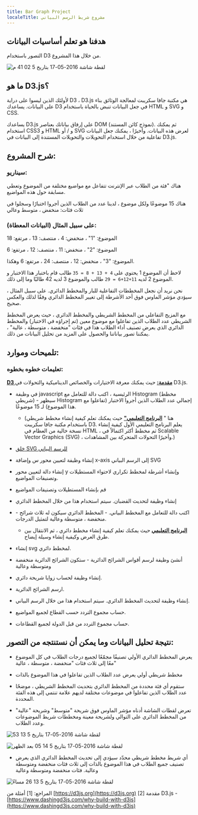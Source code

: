 ```yaml
---
title: Bar Graph Project
localeTitle: مشروع شريط الرسم البياني
---
```

## هدفنا هو تعلم أساسيات البيانات

التصور باستخدام D3 من خلال هذا المشروع.

![لقطة شاشة 2016-05-17 بتاريخ 5 02 41 م](//discourse-user-assets.s3.amazonaws.com/original/2X/2/2d46c5c1c76bd03b9e85d450da02695d3f07c75c.png)

## ما هو D3.js؟

لأولئك الذين ليسوا على دراية D3 ، D3.js هي مكتبة جافا سكريبت لمعالجة الوثائق بناء على البيانات. يساعدك D3 في جعل البيانات تنبض بالحياة باستخدام HTML و SVG و CSS.

يساعدك D3.js على إرفاق بياناتك بعناصر DOM (نموذج كائن المستند). ثم يمكنك استخدام CSS3 و HTML و / أو SVG لعرض هذه البيانات. وأخيرًا ، يمكنك جعل البيانات تفاعلية من خلال استخدام التحويلات والتحويلات المستندة إلى البيانات في D3.js.

## شرح المشروع:

### سيناريو:

هناك "فئة من الطلاب عبر الإنترنت تتفاعل مع مواضيع مختلفة من الموضوع وتعطي مسابقة حول هذه المواضيع.

هناك 15 موضوعًا ولكل موضوع ، لدينا عدد من الطلاب الذين أجروا اختبارًا وسجلوا في ثلاث فئات: منخفض ، متوسط ​​وعالي

### على سبيل المثال (البيانات المعطاة):

الموضوع: "1" ، منخفض: 4 ، منتصف: 13 ، مرتفع: 18

الموضوع: "2" ، منخفض: 11 ، منتصف: 12 ، مرتفع: 6

الموضوع: "3" ، منخفض: 12 ، منتصف: 24 ، مرتفع: 6 وهكذا.

لاحظ أن الموضوع 1 يحتوي على `4 + 13 + 8 = 35` طالب قام باختبار هذا الاختبار و الموضوع 2 لديه `11+12+6 = 29` طالب والموضوع 3 لديه 42 طالبًا وما إلى ذلك.

نحن نريد أن نجعل المخططات التفاعلية للبار والمخطط الدائري. على سبيل المثال ، سيؤدي مؤشر الماوس فوق أحد الأشرطة إلى تغيير المخطط الدائري وفقًا لذلك والعكس صحيح.

مع المزيج التفاعلي من المخطط الشريطي والمخطط الدائري ، حيث يعرض المخطط الشريطي عدد الطلاب الذين تفاعلوا مع موضوع معين (تم إجراؤه في الاختبار) والمخطط الدائري الذي يعرض تصنيف أداء الطلاب هذا في فئات "منخفضة ، متوسطة ، عالية" ، يمكننا تصور بياناتنا والحصول على المزيد من تحليل البيانات من ذلك.

## تلميحات وموارد:

### تعليمات خطوه بخطوه:

[**D3 مقدمة:**](https://d3js.org) حيث يمكنك معرفة الاختيارات والخصائص الديناميكية والتحولات في D3.js.

*   في وظيفة javascript الرئيسية ، اكتب دالة للتعامل مع Histogram (مخطط شريطي) - سيظهر Histogram إجمالي عدد الطلاب الذين أجروا الاختبار (تفاعلوا مع هذا الموضوع) لـ 15 موضوعًا.
    
    *   (هنا " [**البرنامج التعليمي"**](https://bost.ocks.org/mike/bar/) حيث يمكنك تعلم كيفية إنشاء مخطط شريطي باستخدام مكتبة جافا سكريبت D3. يعلم البرنامج التعليمي الأول كيفية إنشاء نسخة خالية من العظام في HTML ، ثم مخطط أكثر اكتمالاً في Scalable Vector Graphics (SVG) ، وأخيرًا التحولات المتحركة بين المشاهدات.)
*   [خلق SVG للرسم البياني](http://codepen.io/SundeepB/pen/CxveH)
    
*   إنشاء وظيفة لتعيين محور س وإضافة x-axis إلى الرسم البياني SVG
    
*   إنشاء دالة لتعيين محور y وإنشاء أشرطة لمخطط تكراري لاحتواء المستطيلات وتصنيفات المواضيع.
    
*   قم بإنشاء المستطيلات وتصنيفات المواضيع
    
*   إنشاء وظيفة لتحديث القضبان. سيتم استخدام هذا من خلال المخطط الدائري
    
*   اكتب دالة للتعامل مع المخطط البياني. - المخطط الدائري سيكون له ثلاث شرائح - منخفضة ، متوسطة وعالية لتمثيل الدرجات.
    
    *   [**البرنامج التعليمي**](http://zeroviscosity.com/d3-js-step-by-step/step-1-a-basic-pie-chart) حيث يمكنك تعلم كيفية إنشاء مخطط دائري ، ثم الانتقال بين طرق العرض وكيفية إنشاء وسيلة إيضاح.
*   إنشاء svg لمخطط دائري.
    
*   أنشئ وظيفة لرسم أقواس الشرائح الدائرية - ستكون الشرائح الدائرية منخفضة ومتوسطة وعالية
    
*   إنشاء وظيفة لحساب زوايا شريحة دائري.
    
*   ارسم الشرائح الدائرية.
    
*   إنشاء وظيفة لتحديث المخطط الدائري. سيتم استخدام هذا من خلال الرسم البياني.
    
*   حساب مجموع التردد حسب القطاع لجميع المواضيع.
    
*   حساب مجموع التردد من قبل الدولة لجميع القطاعات.
    

## نتيجة تحليل البيانات وما يمكن أن نستنتجه من التصور:

*   يعرض المخطط الدائري الأولي تصنيفًا مجمّعًا لجميع درجات الطلاب في كل الموضوع معًا إلى ثلاث فئات "منخفضة ، متوسطة ، عالية"
    
*   مخطط شريطي أولي يعرض عدد الطلاب الذين تفاعلوا في هذا الموضوع بالذات
    
*   ستقوم أي فئة محددة من المخطط الدائري بتحديث المخطط الشريطي ، موضحًا عدد الطلاب الذين تفاعلوا في موضوعات مختلفة لديهم علامة تنتمي إلى هذه الفئة المحددة.
    
*   تعرض لقطات الشاشة أدناه مؤشر الماوس فوق شريحة "متوسط" وشريحة "عالية" من المخطط الدائري على التوالي ولشريحة معينة ومخططات شريط الموضوعات وعدد الطلاب.
    

![لقطة شاشة 2016-05-17 بتاريخ 5 13 53](//discourse-user-assets.s3.amazonaws.com/original/2X/1/106f06d412df6db5b4a421dc4769d22695cbec72.png)

![لقطة شاشة 2016-05-17 بتاريخ 5 14 05 بعد الظهر](//discourse-user-assets.s3.amazonaws.com/original/2X/7/7b23ebe89f74f11090984dbc4dc68212e3beceb3.png)

*   أي شريط مخطط شريطي محدّد سيؤدي إلى تحديث المخطط الدائري الذي يعرض تصنيف جميع الطلاب في هذا الموضوع بالذات إلى ثلاث فئات منخفضة ومتوسطة وعالية. فئات منخفضة ومتوسطة وعالية

![لقطة شاشة 2016-05-17 بتاريخ 5 13 26 مساءً](//discourse-user-assets.s3.amazonaws.com/original/2X/7/7bd7c613bdb882f2b7c1f76f9778a1bda3e886dd.png)

المراجع: [1\] أمثلة من \[https://d3js.org](https://d3js.org) [2\] مقدمة D3.js - \[https://www.dashingd3js.com/why-build-with-d3js](https://www.dashingd3js.com/why-build-with-d3js)